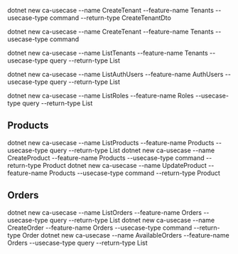 ﻿dotnet new ca-usecase --name CreateTenant --feature-name Tenants --usecase-type command --return-type CreateTenantDto

dotnet new ca-usecase --name CreateTenant --feature-name Tenants --usecase-type command 

dotnet new ca-usecase --name ListTenants --feature-name Tenants --usecase-type query --return-type List<Tenant>

dotnet new ca-usecase --name ListAuthUsers --feature-name AuthUsers --usecase-type query --return-type List<AuthUsers>

dotnet new ca-usecase --name ListRoles --feature-name Roles --usecase-type query --return-type List<Role>

## Products
dotnet new ca-usecase --name ListProducts --feature-name Products --usecase-type query --return-type List<Product>
dotnet new ca-usecase --name CreateProduct --feature-name Products --usecase-type command --return-type Product
dotnet new ca-usecase --name UpdateProduct --feature-name Products --usecase-type command --return-type Product

## Orders
dotnet new ca-usecase --name ListOrders --feature-name Orders --usecase-type query --return-type List<Order>
dotnet new ca-usecase --name CreateOrder --feature-name Orders --usecase-type command --return-type Order
dotnet new ca-usecase --name AvailableOrders --feature-name Orders --usecase-type query --return-type List<OrderDto>

